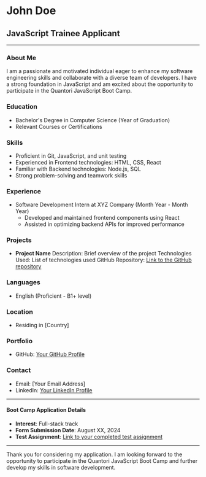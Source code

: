 # John Doe

## JavaScript Trainee Applicant

---

### About Me

I am a passionate and motivated individual eager to enhance my software engineering skills and collaborate with a diverse team of developers. I have a strong foundation in JavaScript and am excited about the opportunity to participate in the Quantori JavaScript Boot Camp.

### Education

- Bachelor's Degree in Computer Science (Year of Graduation)
- Relevant Courses or Certifications

### Skills

- Proficient in Git, JavaScript, and unit testing
- Experienced in Frontend technologies: HTML, CSS, React
- Familiar with Backend technologies: Node.js, SQL
- Strong problem-solving and teamwork skills

### Experience

- Software Development Intern at XYZ Company (Month Year - Month Year)
  - Developed and maintained frontend components using React
  - Assisted in optimizing backend APIs for improved performance

### Projects

- **Project Name**
  Description: Brief overview of the project
  Technologies Used: List of technologies used
  GitHub Repository: [Link to the GitHub repository](#)

### Languages

- English (Proficient - B1+ level)

### Location

- Residing in [Country]

### Portfolio

- GitHub: [Your GitHub Profile](#)

### Contact

- Email: [Your Email Address]
- LinkedIn: [Your LinkedIn Profile](#)

---

#### Boot Camp Application Details

- **Interest**: Full-stack track
- **Form Submission Date**: August XX, 2024
- **Test Assignment**: [Link to your completed test assignment](#)

---

Thank you for considering my application. I am looking forward to the opportunity to participate in the Quantori JavaScript Boot Camp and further develop my skills in software development.